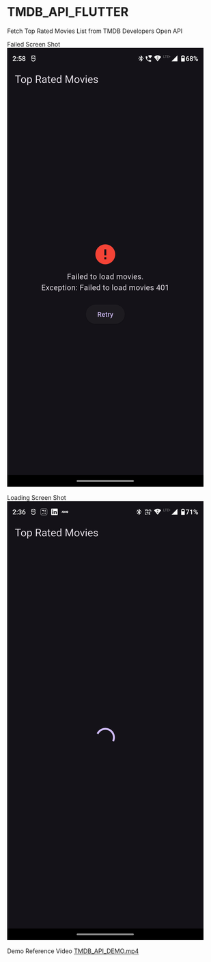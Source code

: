 # TMDB_API_FLUTTER
Fetch Top Rated Movies List from TMDB Developers Open API

Failed Screen Shot
![img.png](img.png)

Loading Screen Shot
![img_1.png](img_1.png)

Demo Reference Video 
[TMDB_API_DEMO.mp4](TMDB_API_DEMO.mp4)